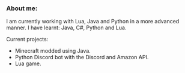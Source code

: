 ### About me:

I am currently working with Lua, Java and Python in a more advanced manner.
I have learnt: Java, C#, Python and Lua.

Current projects:
- Minecraft modded using Java.
- Python Discord bot with the Discord and Amazon API.
- Lua game.


<!--
**HixlePod/HixlePod** is a ✨ _special_ ✨ repository because its `README.md` (this file) appears on your GitHub profile.

Here are some ideas to get you started:

- 💬 Ask me about ...
- 📫 How to reach me: ...
- 😄 Pronouns: ...
- ⚡ Fun fact: ...
-->

